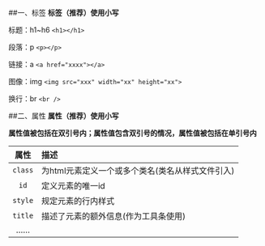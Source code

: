 ##一、标签
**标签（推荐）使用小写**

标题：h1~h6 `<h1></h1>`

段落：p `<p></p>`

链接：a `<a href="xxxx"></a>`

图像：img `<img src="xxx" width="xx" height="xx">`

换行：br `<br />`

##二、属性
**属性（推荐）使用小写**

**属性值被包括在双引号内；属性值包含双引号的情况，属性值被包括在单引号内**

| 属性     | 描述                                       |
| :-----: | :----------------------------------------- |
| `class` | 为html元素定义一个或多个类名(类名从样式文件引入) |
| `id`    | 定义元素的唯一id                             |
| `style` | 规定元素的行内样式                            |
| `title` | 描述了元素的额外信息(作为工具条使用)            |
| ……      |
